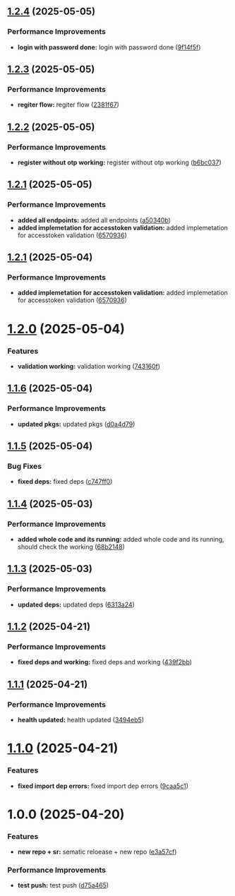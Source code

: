 ## [1.2.4](https://github.com/leocodeio-njs/njs-um/compare/v1.2.3...v1.2.4) (2025-05-05)


### Performance Improvements

* **login with password done:** login with password done ([9f14f5f](https://github.com/leocodeio-njs/njs-um/commit/9f14f5fec306d5a403b1da37a5d77c0d5ad18bc6))

## [1.2.3](https://github.com/leocodeio-njs/njs-um/compare/v1.2.2...v1.2.3) (2025-05-05)


### Performance Improvements

* **regiter flow:** regiter flow ([2381f67](https://github.com/leocodeio-njs/njs-um/commit/2381f675c6cf2cf1ffec297c204990ecb9dccf3e))

## [1.2.2](https://github.com/leocodeio-njs/njs-um/compare/v1.2.1...v1.2.2) (2025-05-05)


### Performance Improvements

* **register without otp working:** register without otp working ([b6bc037](https://github.com/leocodeio-njs/njs-um/commit/b6bc037e74498ceecfacef2d08d78a106ba1e8a9))

## [1.2.1](https://github.com/leocodeio-njs/njs-um/compare/v1.2.0...v1.2.1) (2025-05-05)


### Performance Improvements

* **added all endpoints:** added all endpoints ([a50340b](https://github.com/leocodeio-njs/njs-um/commit/a50340b7b6a53def6724977c323583df222f6ec0))
* **added implemetation for accesstoken validation:** added implemetation for accesstoken validation ([6570936](https://github.com/leocodeio-njs/njs-um/commit/6570936295665e77c926aca960280149d29e30b9))

## [1.2.1](https://github.com/leocodeio-njs/njs-um/compare/v1.2.0...v1.2.1) (2025-05-04)


### Performance Improvements

* **added implemetation for accesstoken validation:** added implemetation for accesstoken validation ([6570936](https://github.com/leocodeio-njs/njs-um/commit/6570936295665e77c926aca960280149d29e30b9))

# [1.2.0](https://github.com/leocodeio-njs/njs-um/compare/v1.1.6...v1.2.0) (2025-05-04)


### Features

* **validation working:** validation working ([743160f](https://github.com/leocodeio-njs/njs-um/commit/743160fea17b141139310cbc89303d0fd6f32a02))

## [1.1.6](https://github.com/leocodeio-njs/njs-um/compare/v1.1.5...v1.1.6) (2025-05-04)


### Performance Improvements

* **updated pkgs:** updated pkgs ([d0a4d79](https://github.com/leocodeio-njs/njs-um/commit/d0a4d79cbf038cf093bcb2795f4856005262fcb1))

## [1.1.5](https://github.com/leocodeio-njs/njs-um/compare/v1.1.4...v1.1.5) (2025-05-04)


### Bug Fixes

* **fixed deps:** fixed deps ([c747ff0](https://github.com/leocodeio-njs/njs-um/commit/c747ff020d53487ecd13356836955df1bc4c7c33))

## [1.1.4](https://github.com/leocodeio-njs/njs-um/compare/v1.1.3...v1.1.4) (2025-05-03)


### Performance Improvements

* **added whole code and its running:** added whole code and its running, should check the working ([68b2148](https://github.com/leocodeio-njs/njs-um/commit/68b21483265f7fad031aab6ec9148d95a27455dc))

## [1.1.3](https://github.com/leocodeio-njs/njs-um/compare/v1.1.2...v1.1.3) (2025-05-03)


### Performance Improvements

* **updated deps:** updated deps ([6313a24](https://github.com/leocodeio-njs/njs-um/commit/6313a24d5e024db75072529dbc8ceb5a43ca4f94))

## [1.1.2](https://github.com/leocodeio-njs/njs-um/compare/v1.1.1...v1.1.2) (2025-04-21)


### Performance Improvements

* **fixed deps and working:** fixed deps and working ([439f2bb](https://github.com/leocodeio-njs/njs-um/commit/439f2bbf3a7cf72617bd25266992993a557acb75))

## [1.1.1](https://github.com/leocodeio-njs/njs-um/compare/v1.1.0...v1.1.1) (2025-04-21)


### Performance Improvements

* **health updated:** health updated ([3494eb5](https://github.com/leocodeio-njs/njs-um/commit/3494eb5f1aabdb30106410cbaeda6b6fb5248c57))

# [1.1.0](https://github.com/leocodeio-njs/njs-um/compare/v1.0.0...v1.1.0) (2025-04-21)


### Features

* **fixed import dep errors:** fixed import dep errors ([9caa5c1](https://github.com/leocodeio-njs/njs-um/commit/9caa5c1e2f6d62a0ef63ea23dd837afc6618ba29))

# 1.0.0 (2025-04-20)


### Features

* **new repo + sr:** sematic reloease + new repo ([e3a57cf](https://github.com/leocodeio-njs/njs-um/commit/e3a57cf2d379397511f0a1e5ed49b262835b8b1f))


### Performance Improvements

* **test push:** test push ([d75a465](https://github.com/leocodeio-njs/njs-um/commit/d75a465c70e1644c2a1197ee33f25845df24ef66))
